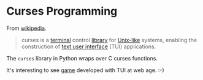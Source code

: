 # Curses Programming

From [wikipedia](https://en.wikipedia.org/wiki/Curses_(programming_library)).

> curses is a [terminal](https://en.wikipedia.org/wiki/Computer_terminal) control [library](https://en.wikipedia.org/wiki/Library_(computer_science)) for [Unix-like](https://en.wikipedia.org/wiki/Unix-like) systems, enabling the construction of [text user interface](https://en.wikipedia.org/wiki/Text_user_interface) (TUI) applications.

The `curses` library in Python wraps over C curses functions.

It's interesting to see [game](https://github.com/guihaojin/code-snippets/blob/master/python/games/snake.py) developed with TUI at web age. :-)


